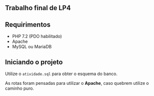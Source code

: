 Trabalho final de LP4
---

## Requirimentos
- PHP 7.2 (PDO habilitado)
- Apache
- MySQL ou MariaDB


## Iniciando o projeto
Utilize o `atividade.sql` para obter o esquema do banco.

As rotas foram pensadas para utilizar o **Apache**, caso quebrem utilize o caminho puro.